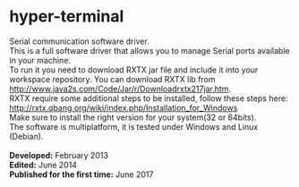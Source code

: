 # hyper-terminal
Serial communication software driver.<br>
This is a full software driver that allows you to manage Serial ports available in your machine.<br>
To run it you need to download RXTX jar file and include it into your workspace repository. You can download RXTX lib from http://www.java2s.com/Code/Jar/r/Downloadrxtx217jar.htm. 
<br>
RXTX require some additional steps to be installed, follow these steps here: http://rxtx.qbang.org/wiki/index.php/Installation_for_Windows
<br>
Make sure to install the right version for your system(32 or 64bits). <br>
The software is multiplatform, it is tested under Windows and Linux (Debian).
<br>
<br>
<b>Developed:</b> February 2013
<br>
<b>Edited:</b> June 2014
<br>
<b>Published for the first time:</b> June 2017
